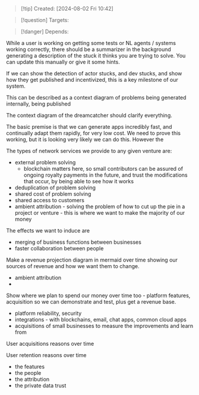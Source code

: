 
>[!tip] Created: [2024-08-02 Fri 10:42]

>[!question] Targets: 

>[!danger] Depends: 

While a user is working on getting some tests or NL agents / systems working correctly, there should be a summarizer in the background generating a description of the stuck it thinks you are trying to solve.  You can update this manually or give it some hints.

If we can show the detection of actor stucks, and dev stucks, and show how they get published and incentivized, this is a key milestone of our system.

This can be described as a context diagram of problems being generated internally, being published

The context diagram of the dreamcatcher should clarify everything.

The basic premise is that we can generate apps incredibly fast, and continually adapt them rapidly, for very low cost.  We need to prove this working, but it is looking very likely we can do this.  However the

The types of network services we provide to any given venture are:
- external problem solving
	- blockchain matters here, so small contributors can be assured of ongoing royalty payments in the future, and trust the modifications that occur, by being able to see how it works
- deduplication of problem solving
- shared cost of problem solving
- shared access to customers
- ambient attribution - solving the problem of how to cut up the pie in a project or venture - this is where we want to make the majority of our money

The effects we want to induce are
- merging of business functions between businesses
- faster collaboration between people

Make a revenue projection diagram in mermaid over time showing our sources of revenue and how we want them to change.
- ambient attribution
- 
Show where we plan to spend our money over time too - platform features, acquisition so we can demonstrate and test, plus get a revenue base.
- platform reliability, security
- integrations - with blockchains, email, chat apps, common cloud apps
- acquisitions of small businesses to measure the improvements and learn from

User acquisitions reasons over time

User retention reasons over time
- the features
- the people
- the attribution
- the private data trust

